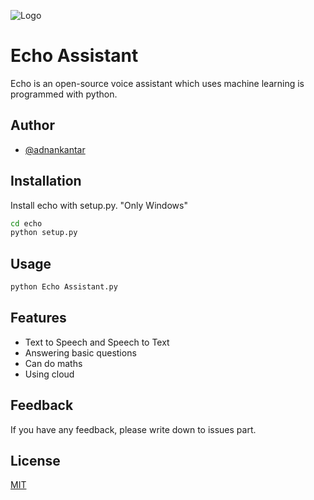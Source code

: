 
![Logo](https://echo.adnank0.repl.co/images/gradiant_logo.png)


    
# Echo Assistant
Echo is an open-source voice assistant which uses machine learning is programmed with python.


## Author

- [@adnankantar](https://github.com/adnankantar/)

  
## Installation

Install echo with setup.py. "Only Windows"

```bash
cd echo
python setup.py
```
    
## Usage

```python
python Echo Assistant.py
```

  
## Features

- Text to Speech and Speech to Text
- Answering basic questions
- Can do maths
- Using cloud

  
## Feedback

If you have any feedback, please write down to issues part.

  
## License

[MIT](https://choosealicense.com/licenses/mit/)

  
